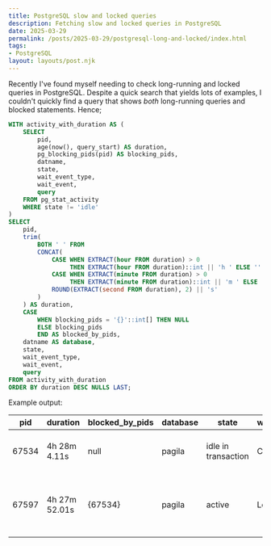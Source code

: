 ```yaml
---
title: PostgreSQL slow and locked queries
description: Fetching slow and locked queries in PostgreSQL
date: 2025-03-29
permalink: /posts/2025-03-29/postgresql-long-and-locked/index.html
tags:
- PostgreSQL
layout: layouts/post.njk
---
```


Recently I've found myself needing to check long-running and locked queries in PostgreSQL. Despite a quick search that yields lots of examples, I couldn't quickly find a query that shows *both* long-running queries and blocked statements. Hence;

```sql
WITH activity_with_duration AS (
	SELECT
		pid,
		age(now(), query_start) AS duration,
		pg_blocking_pids(pid) AS blocking_pids,
		datname,
		state,
		wait_event_type,
		wait_event,
		query
	FROM pg_stat_activity
	WHERE state != 'idle'
)
SELECT
	pid,
	trim(
		BOTH ' ' FROM
		CONCAT(
			CASE WHEN EXTRACT(hour FROM duration) > 0
				 THEN EXTRACT(hour FROM duration)::int || 'h ' ELSE '' END,
			CASE WHEN EXTRACT(minute FROM duration) > 0
				 THEN EXTRACT(minute FROM duration)::int || 'm ' ELSE '' END,
			ROUND(EXTRACT(second FROM duration), 2) || 's'
		)
	) AS duration,
	CASE
		WHEN blocking_pids = '{}'::int[] THEN NULL
		ELSE blocking_pids
		END AS blocked_by_pids,
	datname AS database,
	state,
	wait_event_type,
	wait_event,
	query
FROM activity_with_duration
ORDER BY duration DESC NULLS LAST;
```

Example output:

| pid   | duration | blocked_by_pids | database | state               | wait_event_type | wait_event     | query                                     |
|-------|----------|-----------------|----------|---------------------|-----------------|----------------|-------------------------------------------|
| 67534 | 4h 28m 4.11s | null            | pagila   | idle in transaction | Client          | ClientRead     | SHOW TRANSACTION ISOLATION LEVEL   |
| 67597 | 4h 27m 52.01s | {67534}         | pagila   | active              | Lock            | transactionid  | UPDATE test_table SET data = 'updated value' WHERE id = 1 |

